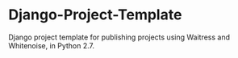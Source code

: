 # Django-Project-Template
Django project template for publishing projects using Waitress and Whitenoise, in Python 2.7.
